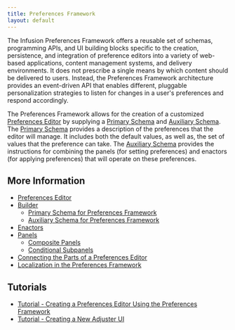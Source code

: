 ```yaml
---
title: Preferences Framework
layout: default
---
```


The Infusion Preferences Framework offers a reusable set of schemas, programming APIs, and UI building blocks specific to the creation, persistence, and integration of preference editors into a variety of web-based applications, content management systems, and delivery environments. It does not prescribe a single means by which content should be delivered to users. Instead, the Preferences Framework architecture provides an event-driven API that enables different, pluggable personalization strategies to listen for changes in a user's preferences and respond accordingly.

The Preferences Framework allows for the creation of a customized [Preferences Editor](PreferencesEditor.md) by supplying a [Primary Schema](PrimarySchemaForPreferencesFramework.md) and [Auxiliary Schema](AuxiliarySchemaForPreferencesFramework.md). The [Primary Schema](PrimarySchemaForPreferencesFramework.md) provides a description of the preferences that the editor will manage. It includes both the default values, as well as, the set of values that the preference can take. The [Auxiliary Schema](AuxiliarySchemaForPreferencesFramework.md) provides the instructions for combining the panels (for setting preferences) and enactors (for applying preferences) that will operate on these preferences. 


## More Information ##

* [Preferences Editor](PreferencesEditor.md)
* [Builder](Builder.md)
    * [Primary Schema for Preferences Framework](PrimarySchemaForPreferencesFramework.md)
    * [Auxiliary Schema for Preferences Framework](AuxiliarySchemaForPreferencesFramework.md)
* [Enactors](Enactors.md)
* [Panels](Panels.md)
    * [Composite Panels](CompositePanels.md)
    * [Conditional Subpanels](ConditionalSubpanels.md)
* [Connecting the Parts of a Preferences Editor](ConnectingThePartsOfAPreferencesEditor.md)
* [Localization in the Preferences Framework](LocalizationInThePreferencesFramework.md)

## Tutorials ##

* [Tutorial - Creating a Preferences Editor Using the Preferences Framework](tutorial-creatingAPreferencesEditorUsingThePreferencesFramework/CreatingAPreferencesEditorUsingThePreferencesFramework.md)
* [Tutorial - Creating a New Adjuster UI](tutorial-creatingANewAdjusterUI/CreatingANewAdjusterUI.md)

